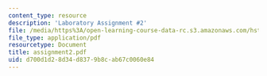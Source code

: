 ```yaml
---
content_type: resource
description: 'Laboratory Assignment #2'
file: /media/https%3A/open-learning-course-data-rc.s3.amazonaws.com/hst-121-gastroenterology-fall-2005/d700d1d28d34d8379b8cab67c0060e84_assignment2.pdf
file_type: application/pdf
resourcetype: Document
title: assignment2.pdf
uid: d700d1d2-8d34-d837-9b8c-ab67c0060e84
---
```

